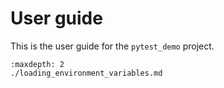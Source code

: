 # User guide

This is the user guide for the `pytest_demo` project.

```{toctree}
:maxdepth: 2
./loading_environment_variables.md
```
